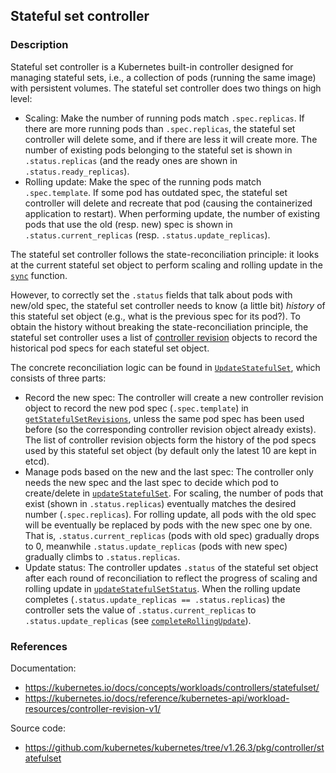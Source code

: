 ## Stateful set controller

### Description

Stateful set controller is a Kubernetes built-in controller designed for managing stateful sets, i.e., a collection of pods (running the same image) with persistent volumes. The stateful set controller does two things on high level:
- Scaling: Make the number of running pods match `.spec.replicas`. If there are more running pods than `.spec.replicas`, the stateful set controller will delete some, and if there are less it will create more. The number of existing pods belonging to the stateful set is shown in `.status.replicas` (and the ready ones are shown in `.status.ready_replicas`). 
- Rolling update: Make the spec of the running pods match `.spec.template`. If some pod has outdated spec, the stateful set controller will delete and recreate that pod (causing the containerized application to restart). When performing update, the number of existing pods that use the old (resp. new) spec is shown in `.status.current_replicas` (resp. `.status.update_replicas`).

The stateful set controller follows the state-reconciliation principle: it looks at the current stateful set object to perform scaling and rolling update in the [`sync`](https://github.com/kubernetes/kubernetes/blob/v1.26.3/pkg/controller/statefulset/stateful_set.go#L437) function.

However, to correctly set the `.status` fields that talk about pods with new/old spec, the stateful set controller needs to know (a little bit) *history* of this stateful set object (e.g., what is the previous spec for its pod?). To obtain the history without breaking the state-reconciliation principle, the stateful set controller uses a list of [controller revision](https://github.com/kubernetes/kubernetes/blob/v1.26.3/staging/src/k8s.io/api/apps/v1/types.go#L925) objects to record the historical pod specs for each stateful set object.

The concrete reconciliation logic can be found in [`UpdateStatefulSet`](https://github.com/kubernetes/kubernetes/blob/v1.26.3/pkg/controller/statefulset/stateful_set_control.go#L78), which consists of three parts:
- Record the new spec: The controller will create a new controller revision object to record the new pod spec (`.spec.template`) in [`getStatefulSetRevisions`](https://github.com/kubernetes/kubernetes/blob/v1.26.3/pkg/controller/statefulset/stateful_set_control.go#L101), unless the same pod spec has been used before (so the corresponding controller revision object already exists). The list of controller revision objects form the history of the pod specs used by this stateful set object (by default only the latest 10 are kept in etcd).
- Manage pods based on the new and the last spec: The controller only needs the new spec and the last spec to decide which pod to create/delete in [`updateStatefulSet`](https://github.com/kubernetes/kubernetes/blob/v1.26.3/pkg/controller/statefulset/stateful_set_control.go#L107). For scaling, the number of pods that exist (shown in `.status.replicas`) eventually matches the desired number (`.spec.replicas`). For rolling update, all pods with the old spec will be eventually be replaced by pods with the new spec one by one. That is, `.status.current_replicas` (pods with old spec) gradually drops to 0, meanwhile `.status.update_replicas` (pods with new spec) gradually climbs to `.status.replicas`.
- Update status: The controller updates `.status` of the stateful set object after each round of reconciliation to reflect the progress of scaling and rolling update in [`updateStatefulSetStatus`](https://github.com/kubernetes/kubernetes/blob/v1.26.3/pkg/controller/statefulset/stateful_set_control.go#L113). When the rolling update completes (`.status.update_replicas == .status.replicas`) the controller sets the value of `.status.current_replicas` to `.status.update_replicas` (see [`completeRollingUpdate`](https://github.com/kubernetes/kubernetes/blob/v1.26.3/pkg/controller/statefulset/stateful_set_utils.go#L587)).

### References
Documentation:
- https://kubernetes.io/docs/concepts/workloads/controllers/statefulset/
- https://kubernetes.io/docs/reference/kubernetes-api/workload-resources/controller-revision-v1/

Source code:
- https://github.com/kubernetes/kubernetes/tree/v1.26.3/pkg/controller/statefulset
